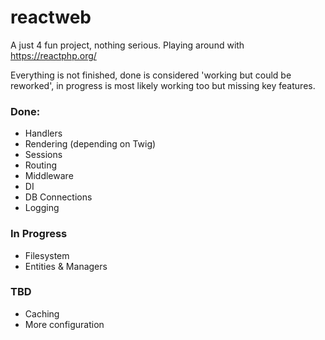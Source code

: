 # reactweb

A just 4 fun project, nothing serious. Playing around with https://reactphp.org/

Everything is not finished, done is considered 'working but could be reworked', 
in progress is most likely working too but missing key features.

### Done:
- Handlers
- Rendering (depending on Twig)
- Sessions
- Routing
- Middleware
- DI
- DB Connections
- Logging

### In Progress
- Filesystem
- Entities & Managers 

### TBD
- Caching
- More configuration 